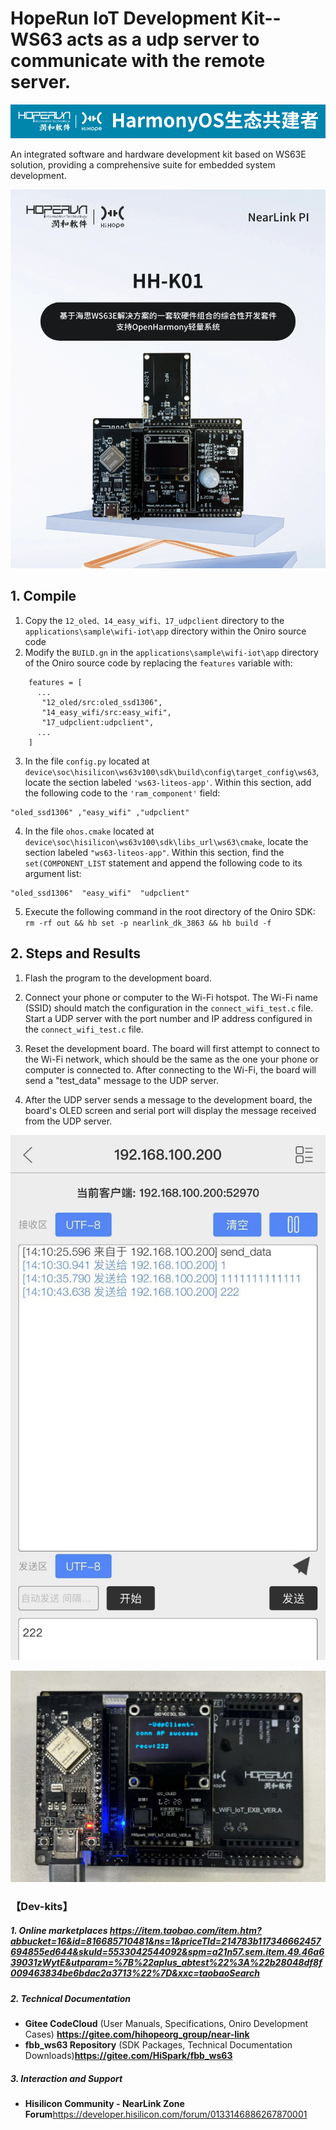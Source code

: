 # HopeRun IoT Development Kit--WS63 acts as a udp server to communicate with the remote server.

![hihope_illustration](../../Image/hihope_illustration.png)

An integrated software and hardware development kit based on WS63E solution, providing a comprehensive suite for embedded system development.

![wifi_iot](../../Image/HH-K01.png)



## 1. **Compile**

1. Copy the `12_oled、14_easy_wifi、17_udpclient` directory to the `applications\sample\wifi-iot\app` directory within the Oniro source code
2. Modify the `BUILD.gn` in the `applications\sample\wifi-iot\app` directory of the Oniro source code by replacing the `features` variable with:

```
    features = [
      ...
       "12_oled/src:oled_ssd1306",
       "14_easy_wifi/src:easy_wifi",
       "17_udpclient:udpclient",
      ...
    ]
```
3. In the file `config.py` located at `device\soc\hisilicon\ws63v100\sdk\build\config\target_config\ws63`, locate the section labeled `'ws63-liteos-app'`. Within this section, add the following code to the `'ram_component'` field:
```
"oled_ssd1306" ,"easy_wifi" ,"udpclient"
```

4. In the file `ohos.cmake` located at `device\soc\hisilicon\ws63v100\sdk\libs_url\ws63\cmake`, locate the section labeled `"ws63-liteos-app"`. Within this section, find the `set(COMPONENT_LIST` statement and append the following code to its argument list:
```
"oled_ssd1306"  "easy_wifi"  "udpclient"
```
5. Execute the following command in the root directory of the Oniro SDK: `rm -rf out && hb set -p nearlink_dk_3863 && hb build -f`


## 2. Steps and Results

1. Flash the program to the development board.

2. Connect your phone or computer to the Wi-Fi hotspot. The Wi-Fi name (SSID) should match the configuration in the `connect_wifi_test.c` file. Start a UDP server with the port number and IP address configured in the `connect_wifi_test.c` file.
3. Reset the development board. The board will first attempt to connect to the Wi-Fi network, which should be the same as the one your phone or computer is connected to. After connecting to the Wi-Fi, the board will send a "test_data" message to the UDP server.
4. After the UDP server sends a message to the development board, the board's OLED screen and serial port will display the message received from the UDP server.

  ![image-1](../../Image/17_udpclient/image-1.jpg)

![image-2](../../Image/17_udpclient/image-2.jpg)

### 【Dev-kits】

##### 1. Online marketplaces  https://item.taobao.com/item.htm?abbucket=16&id=816685710481&ns=1&priceTId=214783b117346662457694855ed644&skuId=5533042544092&spm=a21n57.sem.item.49.46a639031zWytE&utparam=%7B%22aplus_abtest%22%3A%22b28048df8f009463834be6bdac2a3713%22%7D&xxc=taobaoSearch

##### 2. **Technical Documentation**

- **Gitee CodeCloud** (User Manuals, Specifications, Oniro Development Cases) **https://gitee.com/hihopeorg_group/near-link**
- **fbb_ws63 Repository** (SDK Packages, Technical Documentation Downloads)**https://gitee.com/HiSpark/fbb_ws63**

##### 3. **Interaction and Support**

- **Hisilicon Community - NearLink Zone Forum**https://developer.hisilicon.com/forum/0133146886267870001

